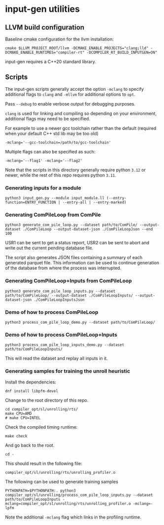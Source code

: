 # input-gen utilities

## LLVM build configuration

Baseline cmake configuration for the llvm installation:

``` 
cmake $LLVM_PROJECT_ROOT/llvm -DCMAKE_ENABLE_PROJECTS="clang;lld" -DCMAKE_ENABLE_RUNTIMES="compiler-rt" -DCOMPILER_RT_BUILD_INPUTGEN=ON"
```

input-gen requires a C++20 standard library.

## Scripts

The input-gen scripts generally accept the option `-mclang` to specify
additional flags to `clang` and `-mllvm` for additional options to `opt`.

Pass `--debug` to enable verbose output for debugging purposes.

`clang` is used for linking and compiling so depending on your environment,
additional flags may need to be specified.

For example to use a newer gcc toolchain rather than the default (required when
your default C++ std lib may be too old)
``` shell
-mclang='--gcc-toolchain=/path/to/gcc-toolchain' 
```

Multiple flags can also be specified as such:
``` shell
-mclang='--flag1' -mclang='--flag2' 
```

Note that the scripts in this directory generally require python `3.12` or
newer, while the rest of this repo requires python `3.11`.

### Generating inputs for a module

``` shell
python3 input_gen.py --module input_module.ll (--entry-function=ENTRY_FUNCTION | --entry-all | --entry-marked)
```

### Generating ComPileLoop from ComPile

``` shell
python3 generate_com_pile_loop.py --dataset path/to/ComPile/ --output-dataset ./ComPileLoop --output-dataset-json ./ComPileLoopJson --end 100
```

USR1 can be sent to get a status report, USR2 can be sent to abort and write out
the current pending database file.

The script also generates JSON files containing a summary of each generated
parquet file. This information can be used to continue generation of the
database from where the process was interrupted. 

### Generating ComPileLoop+Inputs from ComPileLoop

``` shell
python3 generate_com_pile_loop_inputs.py --dataset path/to/ComPileLoop/ --output-dataset ./ComPileLoopInputs/ --output-dataset-json ./ComPileLoopInputsJson
```

### Demo of how to process ComPileLoop

``` shell
python3 process_com_pile_loop_demo.py --dataset path/to/ComPileLoop/
```

### Demo of how to process ComPileLoop+Inputs

``` shell
python3 process_com_pile_loop_inputs_demo.py --dataset path/to/ComPileLoopInputs/
```

This will read the dataset and replay all inputs in it.

### Generating samples for training the unroll heuristic

Install the dependencies:

``` shell
dnf install libpfm-devel
```

Change to the root directory of this repo.

``` shell
cd compiler_opt/sl/unrolling/rts/
make CPU=AMD
# make CPU=INTEL
```

Check the compiled timing runtime:

```
make check
```

And go back to the root.

```
cd -
```

This should result in the following file:

``` shell
compiler_opt/sl/unrolling/rts/unrolling_profiler.o
```

The following can be used to generate training samples
``` shell
PYTHONPATH=$PYTHONPATH:. python3 compiler_opt/sl/unrolling/process_com_pile_loop_inputs.py --dataset path/to/ComPileLoopInputs -mclang=compiler_opt/sl/unrolling/rts/unrolling_profiler.o -mclang=-lpfm
```

Note the additional `-mclang` flag which links in the profiling runtime.

